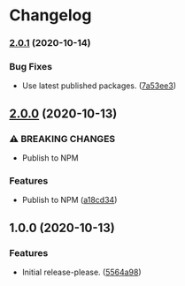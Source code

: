 # Changelog

### [2.0.1](https://www.github.com/dxos/sdk/compare/v2.0.0...v2.0.1) (2020-10-14)


### Bug Fixes

* Use latest published packages. ([7a53ee3](https://www.github.com/dxos/sdk/commit/7a53ee39b6a5829408795fec8a6cbddc506ebc3b))

## [2.0.0](https://www.github.com/dxos/sdk/compare/v1.0.0...v2.0.0) (2020-10-13)


### ⚠ BREAKING CHANGES

* Publish to NPM

### Features

* Publish to NPM ([a18cd34](https://www.github.com/dxos/sdk/commit/a18cd3467baf840bbd0a29c3b55ea2e51b276dd3))

## 1.0.0 (2020-10-13)


### Features

* Initial release-please. ([5564a98](https://www.github.com/dxos/sdk/commit/5564a987baa537c117a975c58392cc85672e44ed))
